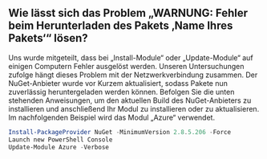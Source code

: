 ## Wie lässt sich das Problem „WARNUNG: Fehler beim Herunterladen des Pakets ‚Name Ihres Pakets‘“ lösen?




Uns wurde mitgeteilt, dass bei „Install-Module“ oder „Update-Module“ auf einigen Computern Fehler ausgelöst werden.
Unseren Untersuchungen zufolge hängt dieses Problem mit der Netzwerkverbindung zusammen.
Der NuGet-Anbieter wurde vor Kurzem aktualisiert, sodass Pakete nun zuverlässig heruntergeladen werden können.
Befolgen Sie die unten stehenden Anweisungen, um den aktuellen Build des NuGet-Anbieters zu installieren und anschließend Ihr Modul zu installieren oder zu aktualisieren.
Im nachfolgenden Beispiel wird das Modul „Azure“ verwendet.

```powershell
Install-PackageProvider NuGet -MinimumVersion 2.8.5.206 -Force
Launch new PowerShell Console
Update-Module Azure -Verbose
```


<!--HONumber=Oct16_HO1-->


